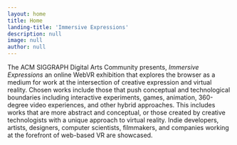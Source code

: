 ```yaml
---
layout: home
title: Home
landing-title: 'Immersive Expressions'
description: null
image: null
author: null
---
```


The ACM SIGGRAPH Digital Arts Community presents, *Immersive Expressions* an online WebVR exhibition that explores the browser as a medium for work at the intersection of creative expression and virtual reality. Chosen works include those that push conceptual and technological boundaries including interactive experiments, games, animation, 360-degree video experiences, and other hybrid approaches. This includes works that are more abstract and conceptual, or those created by creative technologists with a unique approach to virtual reality. Indie developers, artists, designers, computer scientists, filmmakers, and companies working at the forefront of web-based VR are showcased.
